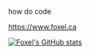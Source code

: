 how do code

https://www.foxel.ca

[![Foxel's GitHub stats](https://github-readme-stats.vercel.app/api?username=foxelthefennic)](https://github.com/anuraghazra/github-readme-stats&count_private=true)
